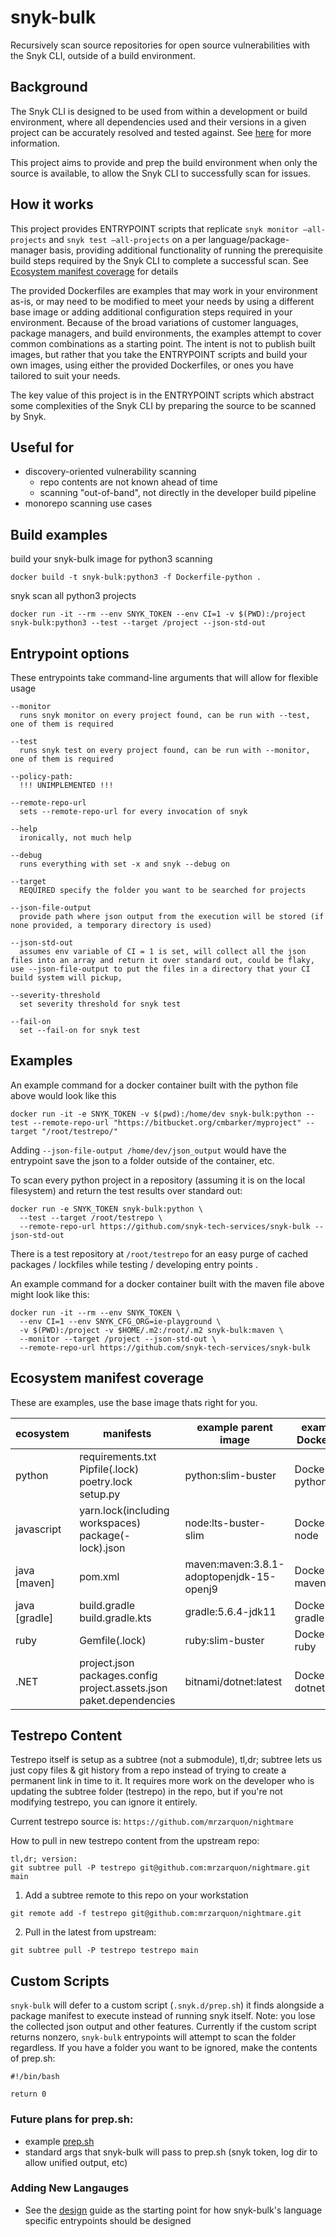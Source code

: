 # snyk-bulk
Recursively scan source repositories for open source vulnerabilities with the Snyk CLI, outside of a build environment.

## Background
The Snyk CLI is designed to be used from within a development or build environment, where all dependencies used and their versions in a given project can be accurately resolved and tested against. See [here](https://docs.snyk.io/features/snyk-cli/guides-for-our-cli/getting-started-with-the-cli#build-your-project) for more information.

This project aims to provide and prep the build environment when only the source is available, to allow the Snyk CLI to successfully scan for issues.

## How it works
This project provides ENTRYPOINT scripts that replicate `snyk monitor —all-projects` and `snyk test —all-projects` on a per language/package-manager basis, providing additional functionality of running the prerequisite build steps required by the Snyk CLI to complete a successful scan.  See [Ecosystem manifest coverage](#ecosystem-manifest-coverage) for details

The provided Dockerfiles are examples that may work in your environment as-is, or may need to be modified to meet your needs by using a different base image or adding additional configuration steps required in your environment.  Because of the broad variations of customer languages, package managers, and build environments, the examples attempt to cover common combinations as a starting point.  The intent is not to publish built images, but rather that you take the ENTRYPOINT scripts and build your own images, using either the provided Dockerfiles, or ones you have tailored to suit your needs.

The key value of this project is in the ENTRYPOINT scripts which abstract some complexities of the Snyk CLI by preparing the source to be scanned by Snyk.

## Useful for
* discovery-oriented vulnerability scanning
  * repo contents are not known ahead of time
  * scanning "out-of-band", not directly in the developer build pipeline
* monorepo scanning use cases

## Build examples
build your snyk-bulk image for python3 scanning

```
docker build -t snyk-bulk:python3 -f Dockerfile-python .
```

snyk scan all python3 projects

```
docker run -it --rm --env SNYK_TOKEN --env CI=1 -v $(PWD):/project snyk-bulk:python3 --test --target /project --json-std-out
```

## Entrypoint options

These entrypoints take command-line arguments that will allow for flexible usage
```
--monitor
  runs snyk monitor on every project found, can be run with --test, one of them is required

--test 
  runs snyk test on every project found, can be run with --monitor, one of them is required

--policy-path: 
  !!! UNIMPLEMENTED !!!

--remote-repo-url
  sets --remote-repo-url for every invocation of snyk

--help
  ironically, not much help

--debug
  runs everything with set -x and snyk --debug on

--target
  REQUIRED specify the folder you want to be searched for projects

--json-file-output
  provide path where json output from the execution will be stored (if none provided, a temporary directory is used)

--json-std-out
  assumes env variable of CI = 1 is set, will collect all the json files into an array and return it over standard out, could be flaky, use --json-file-output to put the files in a directory that your CI build system will pickup, 

--severity-threshold
  set severity threshold for snyk test

--fail-on
  set --fail-on for snyk test
```

## Examples

An example command for a docker container built with the python file above would look like this

```
docker run -it -e SNYK_TOKEN -v $(pwd):/home/dev snyk-bulk:python --test --remote-repo-url "https://bitbucket.org/cmbarker/myproject" --target "/root/testrepo/"
```

Adding `--json-file-output /home/dev/json_output` would have the entrypoint save the json to a folder outside of the container, etc. 


To scan every python project in a repository (assuming it is on the local filesystem) and return the test results over standard out:
```
docker run -e SNYK_TOKEN snyk-bulk:python \
  --test --target /root/testrepo \
  --remote-repo-url https://github.com/snyk-tech-services/snyk-bulk --json-std-out
```
There is a test repository at `/root/testrepo` for an easy purge of cached packages / lockfiles while testing / developing entry points .

An example command for a docker container built with the maven file above might look like this:
```
docker run -it --rm --env SNYK_TOKEN \
  --env CI=1 --env SNYK_CFG_ORG=ie-playground \
  -v $(PWD):/project -v $HOME/.m2:/root/.m2 snyk-bulk:maven \
  --monitor --target /project --json-std-out \
  --remote-repo-url https://github.com/snyk-tech-services/snyk-bulk
```

## Ecosystem manifest coverage
These are examples, use the base image thats right for you.

ecosystem  | manifests           | example parent image    | example Dockerfile |
---------- | ------------------- | --------------------- | ------------------ |
python     | requirements.txt<br/>Pipfile(.lock)<br/>poetry.lock<br/>setup.py | python:slim-buster | Dockerfile-python |
javascript | yarn.lock(including workspaces)<br/>package(-lock).json | node:lts-buster-slim | Dockerfile-node |
java [maven] | pom.xml | maven:maven:3.8.1-adoptopenjdk-15-openj9| Dockerfile-maven |
java [gradle] | build.gradle<br>build.gradle.kts | gradle:5.6.4-jdk11| Dockerfile-gradle |
ruby | Gemfile(.lock) | ruby:slim-buster| Dockerfile-ruby |
.NET | project.json<br/>packages.config<br/>project.assets.json<br/>paket.dependencies | bitnami/dotnet:latest| Dockerfile-dotnet |


## Testrepo Content

Testrepo itself is setup as a subtree (not a submodule), tl,dr; subtree lets us just copy files & git history from a repo instead of trying to create a permanent link in time to it. It requires more work on the developer who is updating the subtree folder (testrepo) in the repo, but if you're not modifying testrepo, you can ignore it entirely.

Current testrepo source is: `https://github.com/mrzarquon/nightmare`

How to pull in new testrepo content from the upstream repo:
```
tl,dr; version:
git subtree pull -P testrepo git@github.com:mrzarquon/nightmare.git main
```

1) Add a subtree remote to this repo on your workstation
```
git remote add -f testrepo git@github.com:mrzarquon/nightmare.git
```

2) Pull in the latest from upstream:
```
git subtree pull -P testrepo testrepo main
```

## Custom Scripts

`snyk-bulk` will defer to a custom script (`.snyk.d/prep.sh`) it finds alongside a package manifest to execute instead of running snyk itself. Note: you lose the collected json output and other features. Currently if the custom script returns nonzero, `snyk-bulk` entrypoints will attempt to scan the folder regardless. If you have a folder you want to be ignored, make the contents of prep.sh:
```
#!/bin/bash

return 0
```

### Future plans for prep.sh:
- example [prep.sh](docs/CUSTOM_SCRIPT.md)
- standard args that snyk-bulk will pass to prep.sh (snyk token, log dir to allow unified output, etc)

### Adding New Langauges
- See the [design](docs/DESIGN.md) guide as the starting point for how snyk-bulk's language specific entrypoints should be designed
